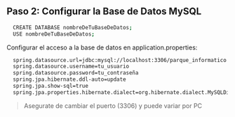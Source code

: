 ## Paso 2: Configurar la Base de Datos MySQL

```sh
  CREATE DATABASE nombreDeTuBaseDeDatos;
  USE nombreDeTuBaseDeDatos;
  ```

Configurar el acceso a la base de datos en application.properties:
```sh
  spring.datasource.url=jdbc:mysql://localhost:3306/parque_informatico
  spring.datasource.username=tu_usuario
  spring.datasource.password=tu_contraseña
  spring.jpa.hibernate.ddl-auto=update
  spring.jpa.show-sql=true
  spring.jpa.properties.hibernate.dialect=org.hibernate.dialect.MySQLDialect

  ```
> Asegurate de cambiar el puerto (3306) y puede variar por PC
